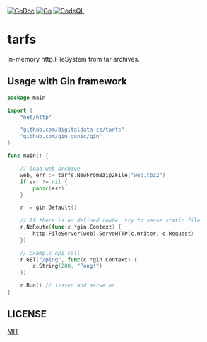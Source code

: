 [![GoDoc](https://godoc.org/github.com/digitaldata-cz/tarfs?status.svg)](https://godoc.org/github.com/digitaldata-cz/tarfs)
[![Go](https://github.com/digitaldata-cz/tarfs/actions/workflows/go.yml/badge.svg)](https://github.com/digitaldata-cz/tarfs/actions/workflows/go.yml)
[![CodeQL](https://github.com/digitaldata-cz/tarfs/actions/workflows/codeql-analysis.yml/badge.svg)](https://github.com/digitaldata-cz/tarfs/actions/workflows/codeql-analysis.yml)

# tarfs

In-memory http.FileSystem from tar archives.

## Usage with Gin framework

```go
package main

import (
	"net/http"

	"github.com/digitaldata-cz/tarfs"
	"github.com/gin-gonic/gin"
)

func main() {

	// load web archive
	web, err := tarfs.NewFromBzip2File("web.tbz2")
	if err != nil {
		panic(err)
	}

	r := gin.Default()

	// If there is no defined route, try to serve static file
	r.NoRoute(func(c *gin.Context) {
		http.FileServer(web).ServeHTTP(c.Writer, c.Request)
	})

	// Example api call
	r.GET("/ping", func(c *gin.Context) {
		c.String(200, "Pong!")
	})

	r.Run() // listen and serve on
}
```

## LICENSE

  [MIT](LICENSE)
